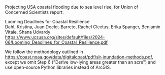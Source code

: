 Projecting USA coastal flooding due to sea level rise, for Union of Concerned
Scientists report:

Looming Deadlines for Coastal Resilience  
Dahl, Kristina, Juan Declet-Barreto, Rachel Cleetus, Erika Spanger, Benjamin Vitale, Shana Udvardy  
https://www.ucsusa.org/sites/default/files/2024-06/Looming_Deadlines_for_Coastal_Resilience.pdf

We follow the methodology outlined in
https://coast.noaa.gov/data/digitalcoast/pdf/slr-inundation-methods.pdf, except
we omit Step 6 ("Derive low-lying areas greater than an acre") and use
open-source Python libraries instead of ArcGIS.
